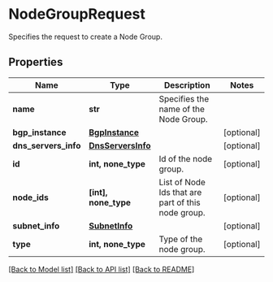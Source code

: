 # NodeGroupRequest

Specifies the request to create a Node Group.

## Properties
Name | Type | Description | Notes
------------ | ------------- | ------------- | -------------
**name** | **str** | Specifies the name of the Node Group. | 
**bgp_instance** | [**BgpInstance**](BgpInstance.md) |  | [optional] 
**dns_servers_info** | [**DnsServersInfo**](DnsServersInfo.md) |  | [optional] 
**id** | **int, none_type** | Id of the node group. | [optional] 
**node_ids** | **[int], none_type** | List of Node Ids that are part of this node group. | [optional] 
**subnet_info** | [**SubnetInfo**](SubnetInfo.md) |  | [optional] 
**type** | **int, none_type** | Type of the node group. | [optional] 

[[Back to Model list]](../README.md#documentation-for-models) [[Back to API list]](../README.md#documentation-for-api-endpoints) [[Back to README]](../README.md)


